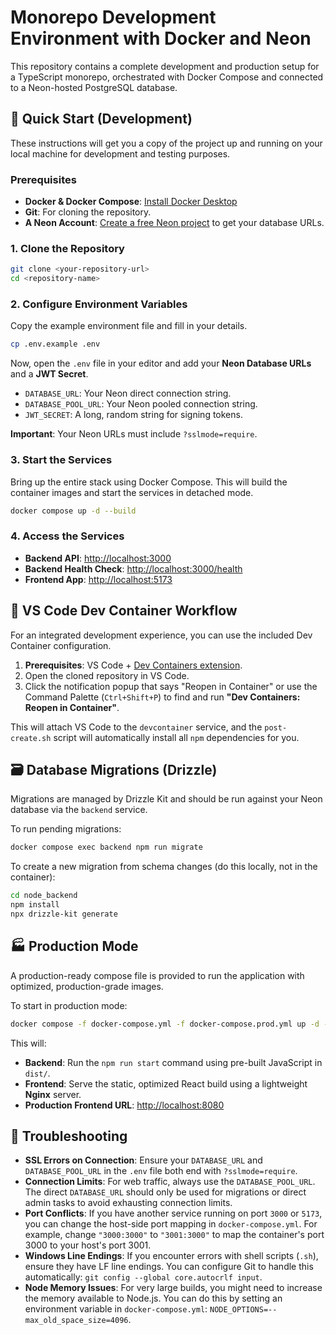 # Monorepo Development Environment with Docker and Neon

This repository contains a complete development and production setup for a TypeScript monorepo, orchestrated with Docker Compose and connected to a Neon-hosted PostgreSQL database.

## 🚀 Quick Start (Development)

These instructions will get you a copy of the project up and running on your local machine for development and testing purposes.

### Prerequisites
- **Docker & Docker Compose**: [Install Docker Desktop](https://www.docker.com/products/docker-desktop/)
- **Git**: For cloning the repository.
- **A Neon Account**: [Create a free Neon project](https://neon.tech/) to get your database URLs.

### 1. Clone the Repository
```bash
git clone <your-repository-url>
cd <repository-name>
```

### 2. Configure Environment Variables
Copy the example environment file and fill in your details.

```bash
cp .env.example .env
```
Now, open the `.env` file in your editor and add your **Neon Database URLs** and a **JWT Secret**.

- `DATABASE_URL`: Your Neon direct connection string.
- `DATABASE_POOL_URL`: Your Neon pooled connection string.
- `JWT_SECRET`: A long, random string for signing tokens.

**Important**: Your Neon URLs must include `?sslmode=require`.

### 3. Start the Services
Bring up the entire stack using Docker Compose. This will build the container images and start the services in detached mode.

```bash
docker compose up -d --build
```

### 4. Access the Services
- **Backend API**: [http://localhost:3000](http://localhost:3000)
- **Backend Health Check**: [http://localhost:3000/health](http://localhost:3000/health)
- **Frontend App**: [http://localhost:5173](http://localhost:5173)

## 🔧 VS Code Dev Container Workflow
For an integrated development experience, you can use the included Dev Container configuration.

1.  **Prerequisites**: VS Code + [Dev Containers extension](https://marketplace.visualstudio.com/items?itemName=ms-vscode-remote.remote-containers).
2.  Open the cloned repository in VS Code.
3.  Click the notification popup that says "Reopen in Container" or use the Command Palette (`Ctrl+Shift+P`) to find and run **"Dev Containers: Reopen in Container"**.

This will attach VS Code to the `devcontainer` service, and the `post-create.sh` script will automatically install all `npm` dependencies for you.

## 🗃️ Database Migrations (Drizzle)
Migrations are managed by Drizzle Kit and should be run against your Neon database via the `backend` service.

To run pending migrations:
```bash
docker compose exec backend npm run migrate
```

To create a new migration from schema changes (do this locally, not in the container):
```bash
cd node_backend
npm install
npx drizzle-kit generate
```

## 🏭 Production Mode
A production-ready compose file is provided to run the application with optimized, production-grade images.

To start in production mode:
```bash
docker compose -f docker-compose.yml -f docker-compose.prod.yml up -d --build
```
This will:
- **Backend**: Run the `npm run start` command using pre-built JavaScript in `dist/`.
- **Frontend**: Serve the static, optimized React build using a lightweight **Nginx** server.
- **Production Frontend URL**: [http://localhost:8080](http://localhost:8080)

## 🐛 Troubleshooting

- **SSL Errors on Connection**: Ensure your `DATABASE_URL` and `DATABASE_POOL_URL` in the `.env` file both end with `?sslmode=require`.
- **Connection Limits**: For web traffic, always use the `DATABASE_POOL_URL`. The direct `DATABASE_URL` should only be used for migrations or direct admin tasks to avoid exhausting connection limits.
- **Port Conflicts**: If you have another service running on port `3000` or `5173`, you can change the host-side port mapping in `docker-compose.yml`. For example, change `"3000:3000"` to `"3001:3000"` to map the container's port 3000 to your host's port 3001.
- **Windows Line Endings**: If you encounter errors with shell scripts (`.sh`), ensure they have LF line endings. You can configure Git to handle this automatically: `git config --global core.autocrlf input`.
- **Node Memory Issues**: For very large builds, you might need to increase the memory available to Node.js. You can do this by setting an environment variable in `docker-compose.yml`: `NODE_OPTIONS=--max_old_space_size=4096`.
